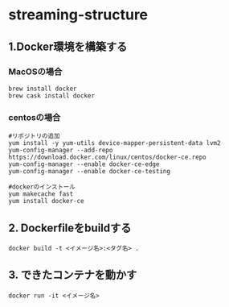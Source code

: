 # streaming-structure

## 1.Docker環境を構築する
### MacOSの場合
```
brew install docker
brew cask install docker
```

### centosの場合
```
#リポジトリの追加
yum install -y yum-utils device-mapper-persistent-data lvm2
yum-config-manager --add-repo https://download.docker.com/linux/centos/docker-ce.repo
yum-config-manager --enable docker-ce-edge
yum-config-manager --enable docker-ce-testing

#dockerのインストール
yum makecache fast
yum install docker-ce
```
## 2. Dockerfileをbuildする
```
docker build -t <イメージ名>:<タグ名> .
```

## 3. できたコンテナを動かす

```
docker run -it <イメージ名>
```
